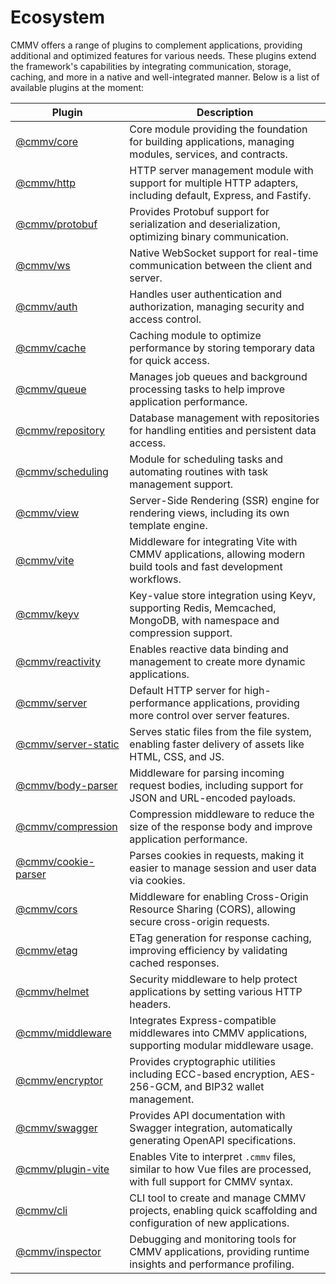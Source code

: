 # Ecosystem

CMMV offers a range of plugins to complement applications, providing additional and optimized features for various needs. These plugins extend the framework's capabilities by integrating communication, storage, caching, and more in a native and well-integrated manner. Below is a list of available plugins at the moment:

| Plugin                 | Description                                                                                       |
|------------------------|---------------------------------------------------------------------------------------------------|
| [@cmmv/core](https://github.com/andrehrferreira/cmmv/tree/main/packages/core)             | Core module providing the foundation for building applications, managing modules, services, and contracts. |
| [@cmmv/http](https://github.com/andrehrferreira/cmmv/tree/main/packages/http)            | HTTP server management module with support for multiple HTTP adapters, including default, Express, and Fastify. |
| [@cmmv/protobuf](https://github.com/andrehrferreira/cmmv/tree/main/packages/protobuf)         | Provides Protobuf support for serialization and deserialization, optimizing binary communication.  |
| [@cmmv/ws](https://github.com/andrehrferreira/cmmv/tree/main/packages/ws)               | Native WebSocket support for real-time communication between the client and server.               |
| [@cmmv/auth](https://github.com/andrehrferreira/cmmv/tree/main/packages/auth)             | Handles user authentication and authorization, managing security and access control.              |
| [@cmmv/cache](https://github.com/andrehrferreira/cmmv/tree/main/packages/cache)            | Caching module to optimize performance by storing temporary data for quick access.                |
| [@cmmv/queue](https://github.com/andrehrferreira/cmmv/tree/main/packages/queue)            | Manages job queues and background processing tasks to help improve application performance.        |
| [@cmmv/repository](https://github.com/andrehrferreira/cmmv/tree/main/packages/repository)       | Database management with repositories for handling entities and persistent data access.           |
| [@cmmv/scheduling](https://github.com/andrehrferreira/cmmv/tree/main/packages/scheduling)       | Module for scheduling tasks and automating routines with task management support.                 |
| [@cmmv/view](https://github.com/andrehrferreira/cmmv/tree/main/packages/view)             | Server-Side Rendering (SSR) engine for rendering views, including its own template engine.         |
| [@cmmv/vite](https://github.com/andrehrferreira/cmmv/tree/main/packages/vite)             | Middleware for integrating Vite with CMMV applications, allowing modern build tools and fast development workflows. |
| [@cmmv/keyv](https://github.com/andrehrferreira/cmmv/tree/main/packages/keyv)          | Key-value store integration using Keyv, supporting Redis, Memcached, MongoDB, with namespace and compression support. |
| [@cmmv/reactivity](https://github.com/andrehrferreira/cmmv-reactivity)       | Enables reactive data binding and management to create more dynamic applications.                 |
| [@cmmv/server](https://github.com/andrehrferreira/cmmv-server/tree/main/packages/server)           | Default HTTP server for high-performance applications, providing more control over server features. |
| [@cmmv/server-static](https://github.com/andrehrferreira/cmmv-server/tree/main/packages/server-static)    | Serves static files from the file system, enabling faster delivery of assets like HTML, CSS, and JS. |
| [@cmmv/body-parser](https://github.com/andrehrferreira/cmmv-server/tree/main/packages/body-parser)      | Middleware for parsing incoming request bodies, including support for JSON and URL-encoded payloads. |
| [@cmmv/compression](https://github.com/andrehrferreira/cmmv-server/tree/main/packages/compression)      | Compression middleware to reduce the size of the response body and improve application performance. |
| [@cmmv/cookie-parser](https://github.com/andrehrferreira/cmmv-server/tree/main/packages/cookie-parser)    | Parses cookies in requests, making it easier to manage session and user data via cookies.         |
| [@cmmv/cors](https://github.com/andrehrferreira/cmmv-server/tree/main/packages/cors)             | Middleware for enabling Cross-Origin Resource Sharing (CORS), allowing secure cross-origin requests. |
| [@cmmv/etag](https://github.com/andrehrferreira/cmmv-server/tree/main/packages/etag)             | ETag generation for response caching, improving efficiency by validating cached responses.        |
| [@cmmv/helmet](https://github.com/andrehrferreira/cmmv-server/tree/main/packages/helmet)           | Security middleware to help protect applications by setting various HTTP headers.                 |
| [@cmmv/middleware](https://github.com/andrehrferreira/cmmv-middleware)    | Integrates Express-compatible middlewares into CMMV applications, supporting modular middleware usage. |
| [@cmmv/encryptor](https://github.com/andrehrferreira/cmmv-encryptor)      | Provides cryptographic utilities including ECC-based encryption, AES-256-GCM, and BIP32 wallet management. |
| [@cmmv/swagger](https://github.com/andrehrferreira/cmmv-swagger)          | Provides API documentation with Swagger integration, automatically generating OpenAPI specifications. |
| [@cmmv/plugin-vite](https://github.com/andrehrferreira/cmmv-swagger)          | Enables Vite to interpret ``.cmmv`` files, similar to how Vue files are processed, with full support for CMMV syntax. |
| [@cmmv/cli](https://github.com/andrehrferreira/cmmv-cli)                               | CLI tool to create and manage CMMV projects, enabling quick scaffolding and configuration of new applications. |
| [@cmmv/inspector](https://github.com/andrehrferreira/cmmv-inspector)    | Debugging and monitoring tools for CMMV applications, providing runtime insights and performance profiling. |
